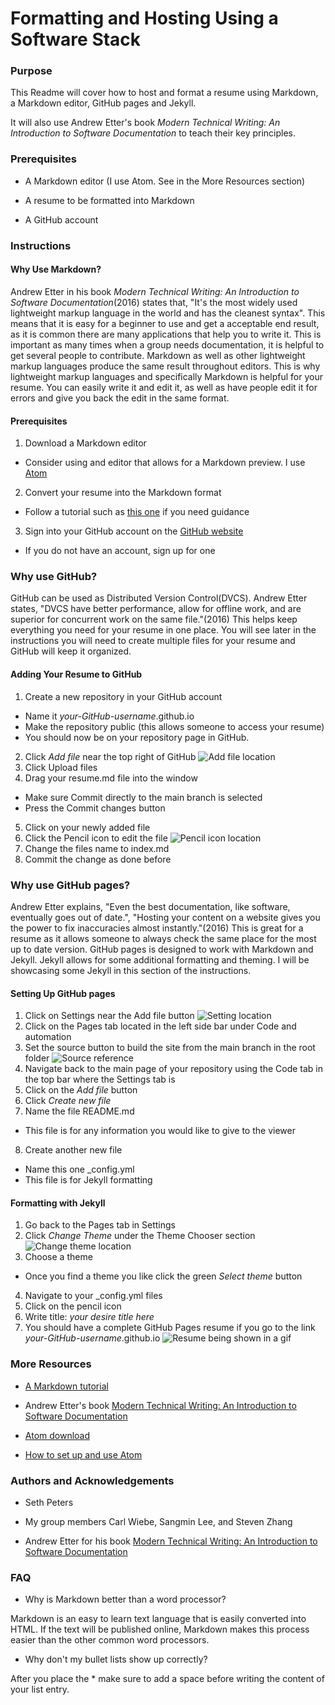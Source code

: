 # Formatting and Hosting Using a Software Stack

### Purpose

This Readme will cover how to host and format a resume using Markdown, a Markdown editor, GitHub pages and Jekyll.

It will also use Andrew Etter's book  *Modern Technical Writing: An Introduction to Software Documentation* to teach their key principles.

### Prerequisites

* A Markdown editor (I use Atom. See in the More Resources section)

* A resume to be formatted into Markdown

* A GitHub account

### Instructions

#### Why Use Markdown?

Andrew Etter in his book *Modern Technical Writing: An Introduction to Software Documentation*(2016) states that, "It's the most widely used lightweight markup language in the
world and has the cleanest syntax". This means that it is easy for a beginner to use and get a acceptable end result, as it is common there are many applications that help you to write it. This is important as many times when a group needs documentation, it is helpful to get several people to contribute. Markdown as well as other lightweight markup languages produce the same result throughout editors. This is why lightweight markup languages and specifically Markdown is helpful for your resume. You can easily write it and edit it, as well as have people edit it for errors and give you back the edit in the same format.

#### Prerequisites

1. Download a Markdown editor
  * Consider using and editor that allows for a Markdown preview. I use [Atom](https://atom.io/)

2. Convert your resume into the Markdown format
  * Follow a tutorial such as [this one](https://helloacm.com/markdown-markup-language-quick-tutorial/) if you need guidance

3. Sign into your GitHub account on the [GitHub website](https://github.com/)
  * If you do not have an account, sign up for one

### Why use GitHub?

GitHub can be used as Distributed Version Control(DVCS). Andrew Etter states, "DVCS have better
performance, allow for offline work, and are superior for concurrent work
on the same file."(2016) This helps keep everything you need for your resume in one place. You will see later in the instructions you will need to create multiple files for your resume and GitHub will keep it organized.

#### Adding Your Resume to GitHub

1. Create a new repository in your GitHub account
  * Name it *your-GitHub-username*.github.io
  * Make the repository public (this allows someone to access your resume)
  * You should now be on your repository page in GitHub.

2. Click *Add file* near the top right of GitHub
![Add file location](https://i.imgur.com/i3TAvRL.png)
3. Click Upload files
4. Drag your resume.md file into the window
  * Make sure Commit directly to the main branch is selected
  * Press the Commit changes button

5. Click on your newly added file
6. Click the Pencil icon to edit the file
![Pencil icon location](https://i.imgur.com/4mwj3xG.png)
7. Change the files name to index.md
8. Commit the change as done before

### Why use GitHub pages?

Andrew Etter explains, "Even the best documentation, like software,
eventually goes out of date.", "Hosting your content on a website gives you
the power to fix inaccuracies almost instantly."(2016) This is great for a resume as it allows someone to always check the same place for the most up to date version. GitHub pages is designed to work with Markdown and Jekyll. Jekyll allows for some additional formatting and theming. I will be showcasing some Jekyll in this section of the instructions.

#### Setting Up GitHub pages

1. Click on Settings near the Add file button
![Setting location](https://i.imgur.com/B7HJY2M.png)
2. Click on the Pages tab located in the left side bar under Code and automation
3. Set the source button to build the site from the main branch in the root folder
![Source reference](https://i.imgur.com/e5vqzbb.png)
4. Navigate back to the main page of your repository using the Code tab in the top bar where the Settings tab is
5. Click on the *Add file* button
6. Click *Create new file*
7. Name the file README.md
  * This file is for any information you would like to give to the viewer

8. Create another new file
  * Name this one _config.yml
  * This file is for Jekyll formatting

#### Formatting with Jekyll

1. Go back to the Pages tab in Settings
2. Click *Change Theme* under the Theme Chooser section
![Change theme location](https://i.imgur.com/gl65J7L.png)
3. Choose a theme
  * Once you find a theme you like click the green *Select theme* button

4. Navigate to your _config.yml files
5. Click on the pencil icon
6. Write title: *your desire title here*
7. You should have a complete GitHub Pages resume if you go to the link *your-GitHub-username*.github.io
![Resume being shown in a gif](https://i.imgur.com/Pu16TmU.gif)

### More Resources

* [A Markdown tutorial](https://helloacm.com/markdown-markup-language-quick-tutorial/)

* Andrew Etter's book [Modern Technical Writing: An Introduction to Software Documentation](https://www.amazon.ca/Modern-Technical-Writing-Introduction-Documentation-ebook/dp/B01A2QL9SS)

* [Atom download](https://atom.io/)

* [How to set up and use Atom](https://www.portent.com/blog/content/atom-markdown.htm)

### Authors and Acknowledgements

* Seth Peters

* My group members Carl Wiebe, Sangmin Lee, and Steven Zhang

* Andrew Etter for his book [Modern Technical Writing: An Introduction to Software Documentation](https://www.amazon.ca/Modern-Technical-Writing-Introduction-Documentation-ebook/dp/B01A2QL9SS)

### FAQ
* Why is Markdown better than a word processor?

Markdown is an easy to learn text language that is easily converted into HTML. If the text will be published online, Markdown makes this process easier than the other common word processors.

* Why don't my bullet  lists show up correctly?

After you place the * make sure to add a space before writing the content of your list entry.
